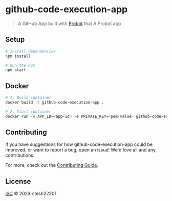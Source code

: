 # github-code-execution-app

> A GitHub App built with [Probot](https://github.com/probot/probot) that A Probot app

## Setup

```sh
# Install dependencies
npm install

# Run the bot
npm start
```

## Docker

```sh
# 1. Build container
docker build -t github-code-execution-app .

# 2. Start container
docker run -e APP_ID=<app-id> -e PRIVATE_KEY=<pem-value> github-code-execution-app
```

## Contributing

If you have suggestions for how github-code-execution-app could be improved, or want to report a bug, open an issue! We'd love all and any contributions.

For more, check out the [Contributing Guide](CONTRIBUTING.md).

## License

[ISC](LICENSE) © 2023 ritesh22201
